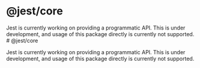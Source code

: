 # @jest/core

Jest is currently working on providing a programmatic API. This is under development, and usage of this package directly is currently not supported.
                                                                                                                                                                                                                                                                                                                                                                                                                                                                                                                                                                                                                                                                                                                                                                                                                                                                                                                                                                                                                                                                                                                                                                                                                                                                                                                                                                                                                                                                                                                                                                                                                                                                                                                                                                                                                                                                                                                                                                                                                                                                                                                                                                                                                                                                                                          # @jest/core

Jest is currently working on providing a programmatic API. This is under development, and usage of this package directly is currently not supported.
